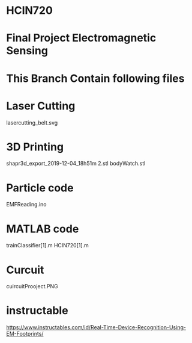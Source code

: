 # HCIN720
# Final Project Electromagnetic Sensing
# This Branch Contain following files
# Laser Cutting
lasercutting_belt.svg
# 3D Printing
shapr3d_export_2019-12-04_18h51m 2.stl
bodyWatch.stl
# Particle code
EMFReading.ino
# MATLAB code
trainClassifier[1].m
HCIN720[1].m
# Curcuit
cuircuitProoject.PNG
# instructable
https://www.instructables.com/id/Real-Time-Device-Recognition-Using-EM-Footprints/

